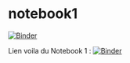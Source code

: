 # notebook1
[![Binder](https://mybinder.org/badge_logo.svg)](https://mybinder.org/v2/gh/dfialaire/notebook1/HEAD)

Lien voila du Notebook 1 :
[![Binder](https://mybinder.org/badge_logo.svg)](https://mybinder.org/v2/gh/dfialaire/notebook1/HEAD?labpath=%2Fvoila%2Frender%2Fnotebook1_glitch1.ipynb)
